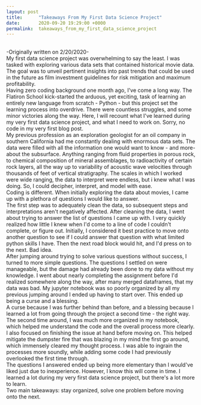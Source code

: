 ```yaml
---
layout: post
title:      "Takeaways From My First Data Science Project"
date:       2020-09-20 19:29:00 +0000
permalink:  takeaways_from_my_first_data_science_project
---
```


<br>
-Originally written on 2/20/2020-
<br>
My first data science project was overwhelming to say the least. I was tasked with exploring various data sets that contained historical movie data.   The goal was to  unveil pertinent insights into past trends that could be used in the future as film investment guidelines for risk mitigation and maximum profitability. 
<br>
Having zero coding background one month ago, I've come a long way. The Flatiron School kick-started the arduous, yet exciting, task of learning an entirely new language from scratch - Python - but this project set the learning process into overdrive. There were countless struggles, and some minor victories along the way. Here, I will recount what I've learned during my very first data science project,  and what I need to work on. Sorry, no code in my very first blog post.
<br>
My previous profession as an exploration geologist for an oil company in southern California had me constantly dealing with enormous data sets. The data were filled with all the information one would want to know - and more- about the subsurface. Anything ranging from fluid properties in porous rock, to chemical composition of mineral assemblages, to radioactivity of certain rock layers, all the way up to variability of acoustic wave velocities through thousands of feet of vertical stratigraphy. The scales in which I worked were wide ranging, the data to interpret were endless, but i knew what I was doing. So, I could decipher, interpret, and model with ease.
<br>
Coding is different. When initially exploring the data about movies, I came up with a plethora of questions I would like to answer.
<br>
The first step was to adequately clean the data, so subsequent steps and interpretations aren't negatively affected. After cleaning the data, I went about trying to answer the list of questions I came up with. I very quickly realized how little I knew when I'd come to a line of code I couldn't complete, or figure out. Initially, I considered it best practice to move onto another question to see if I could answer that question with what limited python skills I have. Then the next road block would hit, and I'd press on to the next. Bad idea. 
<br>
After jumping around trying to solve various questions without success, I turned to more simple questions. The questions I settled on were manageable, but the damage had already been done to my data without my knowledge. I went about nearly completing the assignment before I'd realized somewhere along the way, after many merged dataframes, that my data was bad. My jupyter notebook was so poorly organized by all my previous jumping around I ended up having to start over. This ended up being a curse and a blessing.
<br>
A curse because I was further behind than before, and a blessing because I learned a lot from going through the project a second time - the right way.
<br>
The second time around, I was much more organized in my notebook, which helped me understand the code and the overall process more clearly. I also focused on finishing the issue at hand before moving on. This helped mitigate the dumpster fire that was blazing in my mind the first go around, which immensely cleared my thought process. I was able to ingrain the processes more soundly, while adding some code I had previously overlooked the first time through.
<br>
The questions I answered ended up being more elementary than I would've liked just due to inexperience. However, I know this will come in time. I learned a lot during my very first data science project, but there's a lot more to learn.
<br>
Two main takeaways: stay organized, solve one problem before moving onto the next.
